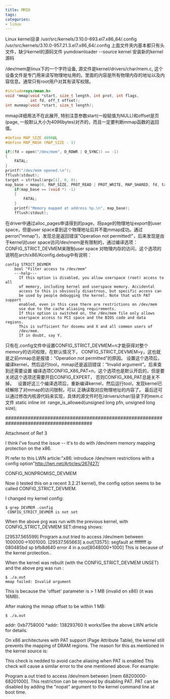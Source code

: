 ```yaml
---
title: MMIO
tags: 
categories:
- linux
---
```

Linux kernel目录
/usr/src/kernels/3.10.0-693.el7.x86_64/.config
/usr/src/kernels/3.10.0-957.21.3.el7.x86_64/.config
上面文件夹内基本都只有头文件，缺少kernel的源码文件
yumdownloader --source kernel  安装新的kernel源码

/dev/mem是linux下的一个字符设备, 源文件是kernel/drivers/char/mem.c, 这个设备文件是专门用来读写物理地址用的。里面的内容是所有物理内存的地址以及内容信息。通常只有root用户对其有读写权限。

```c
#include<sys/mman.h>
void *mmap(void *start, size_t length, int prot, int flags,
           int fd, off_t offset);
int munmap(void *start, size_t length);
```

mmap详细用法不在此展开, 特别注意参数start(一般赋值为NULL)和offset是页(page, 一般默认大小为4096bytes)对齐的，而且一定要判断mmap函数的返回值。

```c
#define MAP_SIZE 4096UL
#define MAP_MASK (MAP_SIZE - 1)

if((fd = open("/dev/mem", O_RDWR | O_SYNC)) == -1)
{
	FATAL;
}
printf("/dev/mem opened.\n"); 
fflush(stdout);
target = strtoul(argv[1], 0, 0);
map_base = mmap(0, MAP_SIZE, PROT_READ | PROT_WRITE, MAP_SHARED, fd, target & ~MAP_MASK);
    if(map_base == (void *) -1)
	{
		FATAL;
	}
    printf("Memory mapped at address %p.\n", map_base); 
    fflush(stdout);
```


在driver中通过alloc_pages申请得到的page，将page的物理地址export到user space，但是user space拿到这个物理地址后并不能mmap成功。通过perror(“mmap”)，发现总是返回错误"Operation not permitted!"，后来发现是由于kernel对user space访问/dev/mem是有限制的，通过编译选项：CONFIG_STRICT_DEVMEM来限制user space 对物理内存的访问，这个选项的说明在arch/x86/Kconfig.debug中有说明：
```
config STRICT_DEVMEM
    bool "Filter access to /dev/mem"
    ---help---
      If this option is disabled, you allow userspace (root) access to all
      of memory, including kernel and userspace memory. Accidental
      access to this is obviously disastrous, but specific access can
      be used by people debugging the kernel. Note that with PAT support
      enabled, even in this case there are restrictions on /dev/mem
      use due to the cache aliasing requirements.
      If this option is switched on, the /dev/mem file only allows
      userspace access to PCI space and the BIOS code and data regions.
      This is sufficient for dosemu and X and all common users of
      /dev/mem.
      If in doubt, say Y.
```
只有在.config文件中设置CONFIG_STRICT_DEVMEM=n才能获得对整个memory的访问权限，在默认情况下，
CONFIG_STRICT_DEVMEM=y，这也就是之前mmap总是报错：“Operation not permitted”的原因。
设置这个选项后，编译kernel，然后运行tool，mmap还是返回错误：“Invalid argument”。后来查到还需要设置
编译选项CONFIG_X86_PAT=n，这个选项也是默认开启的，但是要关闭这个选项还需要开启CONFIG_EXPERT，
否则CONFIG_X86_PAT总是关不掉。
 
设置好这三个编译选项后，重新编译kernel，然后运行tool，发现kernel已经解除了对mmap的访问限制，可以
正确读取对应物理地址的内容了。
最后还可以通过修改内核源代码来实现，具体的源文件时在/drivers/char/目录下的mem.c文件
static inline int  range_is_allowed(unsigned long pfn, unsigned long size);


#######################################################################################

Attachment of Ref 3

I think I've found the issue -- it's to do with /dev/mem memory mapping protection on the x86.

Pl refer to this LWN article:"x86: introduce /dev/mem restrictions with a config option"http://lwn.net/Articles/267427/

CONFIG_NONPROMISC_DEVMEM

Now (i tested this on a recent 3.2.21 kernel), the config option seems to be called CONFIG_STRICT_DEVMEM.

I changed my kernel config:

```shell
$ grep DEVMEM .config
 CONFIG_STRICT_DEVMEM is not set
```
When the above prg was run with the previous kernel, with CONFIG_STRICT_DEVMEM SET:dmesg shows:

[29537.565599] Program a.out tried to access /dev/mem between 1000000->1001000.
[29537.565663] a.out[13575]: segfault at ffffffff ip 080485bd sp bfb8d640 error 4 in a.out[8048000+1000]
This is because of the kernel protection..

When the kernel was rebuilt (with the CONFIG_STRICT_DEVMEM UNSET) and the above prg was run :

```shell
$ ./a.out 
mmap failed: Invalid argument
```
This is because the 'offset' parameter is > 1 MB (invalid on x86) (it was 16MB).

After making the mmap offset to be within 1 MB:

```shell
$ ./a.out
```
addr: 0xb7758000
*addr: 138293760 
It works!See the above LWN article for details.

On x86 architectures with PAT support (Page Attribute Table), the kernel still prevents the mapping of DRAM regions. The reason for this as mentioned in the kernel source is:

This check is nedded to avoid cache aliasing when PAT is enabled
This check will cause a similar error to the one mentioned above. For example:

Program a.out tried to access /dev/mem between [mem 68200000-68201000].
This restriction can be removed by disabling PAT. PAT can be disabled by adding the "nopat" argument to the kernel command line at boot time.
